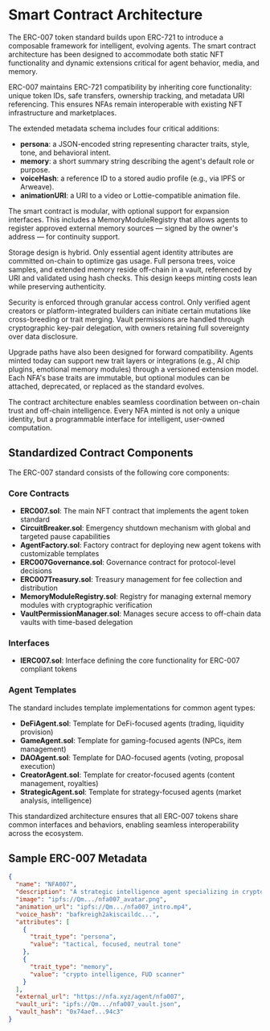 # Smart Contract Architecture

The ERC-007 token standard builds upon ERC-721 to introduce a composable framework for intelligent, evolving agents. The smart contract architecture has been designed to accommodate both static NFT functionality and dynamic extensions critical for agent behavior, media, and memory.

ERC-007 maintains ERC-721 compatibility by inheriting core functionality: unique token IDs, safe transfers, ownership tracking, and metadata URI referencing. This ensures NFAs remain interoperable with existing NFT infrastructure and marketplaces.

The extended metadata schema includes four critical additions:

- **persona**: a JSON-encoded string representing character traits, style, tone, and behavioral intent.
- **memory**: a short summary string describing the agent's default role or purpose.
- **voiceHash**: a reference ID to a stored audio profile (e.g., via IPFS or Arweave).
- **animationURI**: a URI to a video or Lottie-compatible animation file.

The smart contract is modular, with optional support for expansion interfaces. This includes a MemoryModuleRegistry that allows agents to register approved external memory sources — signed by the owner's address — for continuity support.

Storage design is hybrid. Only essential agent identity attributes are committed on-chain to optimize gas usage. Full persona trees, voice samples, and extended memory reside off-chain in a vault, referenced by URI and validated using hash checks. This design keeps minting costs lean while preserving authenticity.

Security is enforced through granular access control. Only verified agent creators or platform-integrated builders can initiate certain mutations like cross-breeding or trait merging. Vault permissions are handled through cryptographic key-pair delegation, with owners retaining full sovereignty over data disclosure.

Upgrade paths have also been designed for forward compatibility. Agents minted today can support new trait layers or integrations (e.g., AI chip plugins, emotional memory modules) through a versioned extension model. Each NFA's base traits are immutable, but optional modules can be attached, deprecated, or replaced as the standard evolves.

The contract architecture enables seamless coordination between on-chain trust and off-chain intelligence. Every NFA minted is not only a unique identity, but a programmable interface for intelligent, user-owned computation.

## Standardized Contract Components

The ERC-007 standard consists of the following core components:

### Core Contracts

- **ERC007.sol**: The main NFT contract that implements the agent token standard
- **CircuitBreaker.sol**: Emergency shutdown mechanism with global and targeted pause capabilities
- **AgentFactory.sol**: Factory contract for deploying new agent tokens with customizable templates
- **ERC007Governance.sol**: Governance contract for protocol-level decisions
- **ERC007Treasury.sol**: Treasury management for fee collection and distribution
- **MemoryModuleRegistry.sol**: Registry for managing external memory modules with cryptographic verification
- **VaultPermissionManager.sol**: Manages secure access to off-chain data vaults with time-based delegation

### Interfaces

- **IERC007.sol**: Interface defining the core functionality for ERC-007 compliant tokens

### Agent Templates

The standard includes template implementations for common agent types:

- **DeFiAgent.sol**: Template for DeFi-focused agents (trading, liquidity provision)
- **GameAgent.sol**: Template for gaming-focused agents (NPCs, item management)
- **DAOAgent.sol**: Template for DAO-focused agents (voting, proposal execution)
- **CreatorAgent.sol**: Template for creator-focused agents (content management, royalties)
- **StrategicAgent.sol**: Template for strategy-focused agents (market analysis, intelligence)

This standardized architecture ensures that all ERC-007 tokens share common interfaces and behaviors, enabling seamless interoperability across the ecosystem.

## Sample ERC-007 Metadata

```json
{
  "name": "NFA007",
  "description": "A strategic intelligence agent specializing in crypto market analysis.",
  "image": "ipfs://Qm.../nfa007_avatar.png",
  "animation_url": "ipfs://Qm.../nfa007_intro.mp4",
  "voice_hash": "bafkreigh2akiscaildc...",
  "attributes": [
    {
      "trait_type": "persona",
      "value": "tactical, focused, neutral tone"
    },
    {
      "trait_type": "memory",
      "value": "crypto intelligence, FUD scanner"
    }
  ],
  "external_url": "https://nfa.xyz/agent/nfa007",
  "vault_uri": "ipfs://Qm.../nfa007_vault.json",
  "vault_hash": "0x74aef...94c3"
}
```
